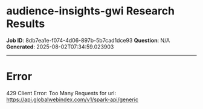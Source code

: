 # audience-insights-gwi Research Results

**Job ID**: 8db7ea1e-f074-4d06-897b-5b7cad1dce93
**Question**: N/A
**Generated**: 2025-08-02T07:34:59.023903

---

# Error

429 Client Error: Too Many Requests for url: https://api.globalwebindex.com/v1/spark-api/generic

